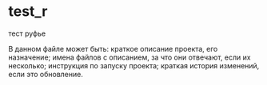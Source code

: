 # test_r
тест руфье

В данном файле может быть:
краткое описание проекта, его назначение;
имена файлов с описанием, за что они отвечают, если их несколько;
инструкция по запуску проекта;
краткая история изменений, если это обновление.

